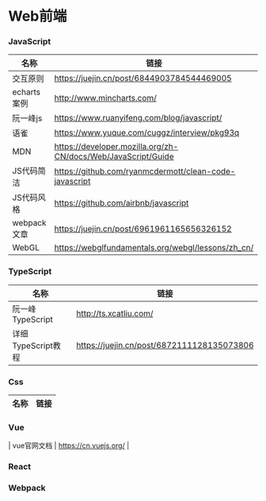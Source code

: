 # Web前端
### JavaScript

|  名称   | 链接  |
|  ----  | ----  |
| 交互原则  | https://juejin.cn/post/6844903784544469005 |
| echarts案例  | http://www.mincharts.com/ |
| 阮一峰js | https://www.ruanyifeng.com/blog/javascript/ |
| 语雀  | https://www.yuque.com/cuggz/interview/pkg93q |
| MDN  | https://developer.mozilla.org/zh-CN/docs/Web/JavaScript/Guide |
| JS代码简洁  |https://github.com/ryanmcdermott/clean-code-javascript|
| JS代码风格  |https://github.com/airbnb/javascript|
| webpack文章  |https://juejin.cn/post/6961961165656326152|
| WebGL | https://webglfundamentals.org/webgl/lessons/zh_cn/|

### TypeScript
|  名称   | 链接  |
|  ----  | ----  |
| 阮一峰TypeScript  |http://ts.xcatliu.com/|
| 详细TypeScript教程  |https://juejin.cn/post/6872111128135073806|
### Css
|  名称   | 链接  |
|  ----  | ----  |


### Vue
| vue官网文档  | https://cn.vuejs.org/ |

### React


### Webpack

